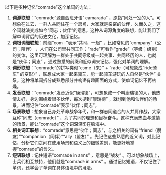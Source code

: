 以下是多种记忆“comrade”这个单词的方法：
1. **词源联想**：“comrade”源自西班牙语“ camarada” ，原指“同处一室的人”。可想象在过去，一群人共同住在一个房间，大家就是亲密的伙伴，久而久之，这个词就演变成如今“同志；伙伴”的意思。这种从词源角度的联想，能让我们了解单词背后的历史文化，加深记忆。
2. **词根词缀联想**：前缀“com -”表示“共同、一起” ，比如常见的“company”（公司；陪伴） ，人们在公司里共同工作；“rade”可看作“grade”（等级；级别）的变体，这里可理解为一群处于共同等级或一起共事、共同经历的人，也就是“伙伴；同志” 。通过熟悉的前缀和近似词来记忆，强化对单词的理解。
3. **词形联想**：“comrade”的拼写类似“come（来）” + “rade（可想象成“ride骑车” 的变形）” ，联想成大家一起来骑车，能一起骑车游玩的人自然是“伙伴” 关系。这种将单词拆分成熟悉部分并构建有趣画面的方式，使单词记忆不再枯燥。
4. **发音联想**：“comrade”发音近似“康瑞德”，可想象成一个叫康瑞德的人，他热情友好，身边围绕着很多伙伴，每次提到“康瑞德” ，就想到他和伙伴们的场景，进而记住“comrade”表示“伙伴；同志”。
5. **场景联想**：想象自己身处革命战争年代，和一群志同道合的人并肩作战，大家互称“同志（comrade）” ，为了共同的理想和目标奋斗。这种充满热血与激情的场景，能让“comrade”这个词深深印在脑海中。
6. **相关词汇联想**：“comrade”意思是“伙伴；同志”，与之相关的词有“friend（朋友）”“companion（同伴）”“ally（盟友）” 。先记住这些熟悉的近义词，对比记忆，分析它们之间在使用场景和语义上的细微差别，能更好地掌握“comrade”的含义。
7. **短语联想**：记住短语“comrade in arms” ，意思是“战友” 。可以想象战场上，士兵们相互扶持，他们就是“comrade in arms” 。通过记忆短语，不仅记住了单词，还学会了单词在具体语境中的用法。 